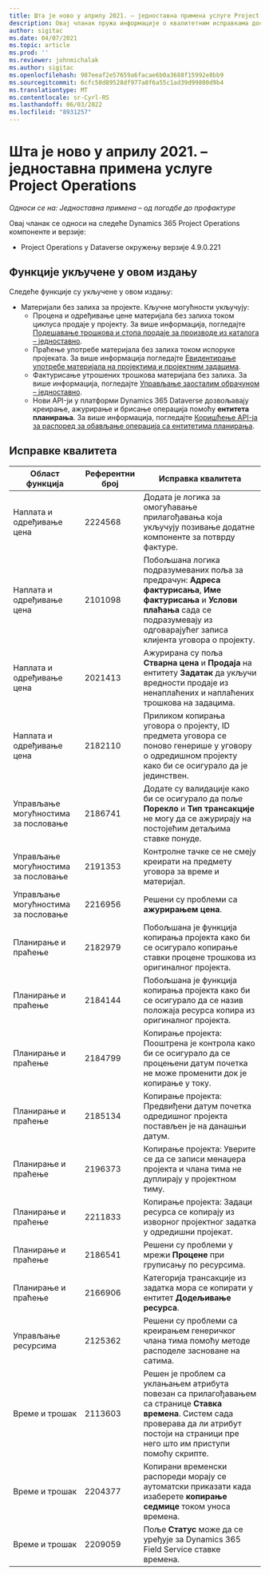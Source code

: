 ```yaml
---
title: Шта је ново у априлу 2021. – једноставна примена услуге Project Operations
description: Овај чланак пружа информације о квалитетним исправкама доступним у априлу 2021.
author: sigitac
ms.date: 04/07/2021
ms.topic: article
ms.prod: ''
ms.reviewer: johnmichalak
ms.author: sigitac
ms.openlocfilehash: 987eeaf2e57659a6facae6b0a3688f15992e8bb9
ms.sourcegitcommit: 6cfc50d89528df977a8f6a55c1ad39d99800d9b4
ms.translationtype: MT
ms.contentlocale: sr-Cyrl-RS
ms.lasthandoff: 06/03/2022
ms.locfileid: "8931257"
---
```

# <a name="whats-new-april-2021---project-operations-lite-deployment"></a>Шта је ново у априлу 2021. – једноставна примена услуге Project Operations

_Односи се на: Једноставна примена – од погодбе до профактуре_

Овај чланак се односи на следеће Dynamics 365 Project Operations компоненте и верзије:

  - Project Operations у Dataverse окружењу верзије 4.9.0.221 

## <a name="features-included-in-this-release"></a>Функције укључене у овом издању

Следеће функције су укључене у овом издању:

- Материјали без залиха за пројекте. Кључне могућности укључују:
  - Процена и одређивање цене материјала без залиха током циклуса продаје у пројекту. За више информација, погледајте [Подешавање трошкова и стопа продаје за производе из каталога – једноставно](../pricing-costing/set-up-cost-sales-rates-catalog-products.md).
  - Праћење употребе материјала без залиха током испоруке пројеката. За више информација погледајте [Евидентирање употребе материјала на пројектима и пројектним задацима](../../material/material-usage-log.md).
  - Фактурисање утрошених трошкова материјала без залиха. За више информација, погледајте [Управљање заосталим обрачуном – једноставно](../proforma-invoicing/manage-billing-backlog-sales.md#product-billing-backlog).
  - Нови API-ји у платформи Dynamics 365 Dataverse дозвољавају креирање, ажурирање и брисање операција помоћу **ентитета планирања**. За више информација, погледајте [Коришћење API-ја за распоред за обављање операција са ентитетима планирања](../../project-management/schedule-api-preview.md).

## <a name="quality-updates"></a>Исправке квалитета

| **Област функција** | **Референтни број** | **Исправка квалитета** |
| --- | --- | --- |
| Наплата и одређивање цена | 2224568 | Додата је логика за омогућавање прилагођавања која укључују позивање додатне компоненте за потврду фактуре. |
| Наплата и одређивање цена | 2101098 | Побољшана логика подразумеваних поља за предрачун: **Адреса фактурисања**, **Име фактурисања** и **Услови плаћања** сада се подразумевају из одговарајућег записа клијента уговора о пројекту. |
| Наплата и одређивање цена | 2021413 | Ажурирана су поља **Стварна цена** и **Продаја** на ентитету **Задатак** да укључи вредности продаје из ненаплаћених и наплаћених трошкова на задацима. |
| Наплата и одређивање цена | 2182110 | Приликом копирања уговора о пројекту, ID предмета уговора се поново генерише у уговору о одредишном пројекту како би се осигурало да је јединствен. |
| Управљање могућностима за пословање | 2186741 | Додате су валидације како би се осигурало да поље **Порекло** и **Тип трансакције** не могу да се ажурирају на постојећим детаљима ставке понуде. |
| Управљање могућностима за пословање | 2191353 | Контролне тачке се не смеју креирати на предмету уговора за време и материјал. |
| Управљање могућностима за пословање | 2216956 | Решени су проблеми са **ажурирањем цена**. |
| Планирање и праћење | 2182979 | Побољшана је функција копирања пројекта како би се осигурало копирање ставки процене трошкова из оригиналног пројекта. |
| Планирање и праћење | 2184144 | Побољшана је функција копирања пројекта како би се осигурало да се назив положаја ресурса копира из оригиналног пројекта. |
| Планирање и праћење | 2184799 | Копирање пројекта: Пооштрена је контрола како би се осигурало да се процењени датум почетка не може променити док је копирање у току. |
| Планирање и праћење | 2185134 | Копирање пројекта: Предвиђени датум почетка одредишног пројекта постављен је на данашњи датум. |
| Планирање и праћење | 2196373 | Копирање пројекта: Уверите се да се записи менаџера пројекта и члана тима не дуплирају у пројектном тиму. |
| Планирање и праћење | 2211833 | Копирање пројекта: Задаци ресурса се копирају из изворног пројектног задатка у одредишни пројекат. |
| Планирање и праћење | 2186541 | Решени су проблеми у мрежи **Процене** при груписању по ресурсима. |
| Планирање и праћење | 2166906 | Категорија трансакције из задатка мора се копирати у ентитет **Додељивање ресурса**. |
| Управљање ресурсима | 2125362 | Решени су проблеми са креирањем генеричког члана тима помоћу методе расподеле засноване на сатима. |
| Време и трошак | 2113603 | Решен је проблем са уклањањем атрибута повезан са прилагођавањем са странице **Ставка времена**. Систем сада проверава да ли атрибут постоји на страници пре него што им приступи помоћу скрипте. |
| Време и трошак | 2204377 | Копирани временски распореди морају се аутоматски приказати када изаберете **копирање седмице** током уноса времена. |
| Време и трошак | 2209059 | Поље **Статус** може да се уређује за Dynamics 365 Field Service ставке времена. |
